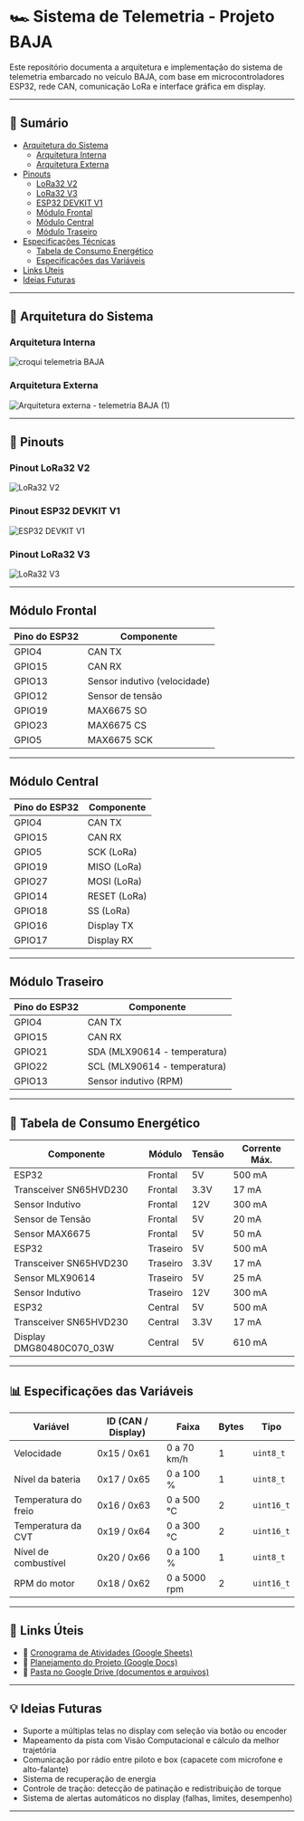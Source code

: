 # 🏎️ Sistema de Telemetria - Projeto BAJA

Este repositório documenta a arquitetura e implementação do sistema de telemetria embarcado no veículo BAJA, com base em microcontroladores ESP32, rede CAN, comunicação LoRa e interface gráfica em display.

---

## 📑 Sumário

- [Arquitetura do Sistema](#arquitetura-do-sistema)
  - [Arquitetura Interna](#arquitetura-interna)
  - [Arquitetura Externa](#arquitetura-externa)
- [Pinouts](#pinouts)
  - [LoRa32 V2](#pinout-lora32-v2)
  - [LoRa32 V3](#pinout-lora32-v3)
  - [ESP32 DEVKIT V1](#pinout-esp32-devkit-v1)
  - [Módulo Frontal](#módulo-frontal)
  - [Módulo Central](#módulo-central)
  - [Módulo Traseiro](#módulo-traseiro)
- [Especificações Técnicas](#especificações-técnicas)
  - [Tabela de Consumo Energético](#tabela-de-consumo-energético)
  - [Especificações das Variáveis](#especificações-das-variáveis)
- [Links Úteis](#links-úteis)
- [Ideias Futuras](#ideias-futuras)

---

## 🧠 Arquitetura do Sistema

### Arquitetura Interna  
![croqui telemetria BAJA](https://github.com/user-attachments/assets/2d39a95c-3ffb-498f-b455-7dad052f3d03)

### Arquitetura Externa  
![Arquitetura externa - telemetria BAJA (1)](https://github.com/user-attachments/assets/0eabbcf2-508f-4049-9948-e3a62e71c3a5)

---

## 🔌 Pinouts

### Pinout LoRa32 V2  
![LoRa32 V2](https://github.com/user-attachments/assets/a2757a7a-5f3b-4c13-9c52-783dc83b022d)

### Pinout ESP32 DEVKIT V1  
![ESP32 DEVKIT V1](https://github.com/user-attachments/assets/86cefb8a-a655-4f22-8672-2a8caeacce06)

### Pinout LoRa32 V3  
![LoRa32 V3](https://github.com/user-attachments/assets/965c292c-7f8e-433a-bdf4-9f70098de5db)

---

## Módulo Frontal  

| Pino do ESP32 | Componente                        |
|---------------|-----------------------------------|
| GPIO4         | CAN TX                            |
| GPIO15        | CAN RX                            |
| GPIO13        | Sensor indutivo (velocidade)      |
| GPIO12        | Sensor de tensão                  |
| GPIO19        | MAX6675 SO                        |
| GPIO23        | MAX6675 CS                        |
| GPIO5         | MAX6675 SCK                       |

---

## Módulo Central  

| Pino do ESP32 | Componente                 |
|---------------|----------------------------|
| GPIO4         | CAN TX                     |
| GPIO15        | CAN RX                     |
| GPIO5         | SCK (LoRa)                 |
| GPIO19        | MISO (LoRa)                |
| GPIO27        | MOSI (LoRa)                |
| GPIO14        | RESET (LoRa)               |
| GPIO18        | SS (LoRa)                  |
| GPIO16        | Display TX                 |
| GPIO17        | Display RX                 |

---

## Módulo Traseiro  

| Pino do ESP32 | Componente                  |
|---------------|-----------------------------|
| GPIO4         | CAN TX                      |
| GPIO15        | CAN RX                      |
| GPIO21        | SDA (MLX90614 - temperatura)|
| GPIO22        | SCL (MLX90614 - temperatura)|
| GPIO13        | Sensor indutivo (RPM)       |

---

## 🔋 Tabela de Consumo Energético  

| Componente               | Módulo   | Tensão | Corrente Máx.  |
|--------------------------|----------|--------|----------------|
| ESP32                    | Frontal  | 5V     | 500 mA         |
| Transceiver SN65HVD230   | Frontal  | 3.3V   | 17 mA          |
| Sensor Indutivo          | Frontal  | 12V    | 300 mA         |
| Sensor de Tensão         | Frontal  | 5V     | 20 mA          |
| Sensor MAX6675           | Frontal  | 5V     | 50 mA          |
| ESP32                    | Traseiro | 5V     | 500 mA         |
| Transceiver SN65HVD230   | Traseiro | 3.3V   | 17 mA          |
| Sensor MLX90614          | Traseiro | 5V     | 25 mA          |
| Sensor Indutivo          | Traseiro | 12V    | 300 mA         |
| ESP32                    | Central  | 5V     | 500 mA         |
| Transceiver SN65HVD230   | Central  | 3.3V   | 17 mA          |
| Display DMG80480C070_03W | Central  | 5V     | 610 mA         |

---

## 📊 Especificações das Variáveis  

| Variável             | ID (CAN / Display) | Faixa            | Bytes | Tipo     |
|----------------------|--------------------|------------------|--------|----------|
| Velocidade           | 0x15 / 0x61        | 0 a 70 km/h      | 1      | `uint8_t`|
| Nível da bateria     | 0x17 / 0x65        | 0 a 100 %        | 1      | `uint8_t`|
| Temperatura do freio | 0x16 / 0x63        | 0 a 500 °C       | 2      | `uint16_t`|
| Temperatura da CVT   | 0x19 / 0x64        | 0 a 300 °C       | 2      | `uint16_t`|
| Nível de combustível | 0x20 / 0x66        | 0 a 100 %        | 1      | `uint8_t`|
| RPM do motor         | 0x18 / 0x62        | 0 a 5000 rpm     | 2      | `uint16_t`|

---

## 🔗 Links Úteis

- 📅 [Cronograma de Atividades (Google Sheets)](https://docs.google.com/spreadsheets/d/1f6BjYHv89a4gd36owJ_0MwVJ5d3ZieXN16XCeML3Rqs/edit?usp=sharing)  
- 📝 [Planejamento do Projeto (Google Docs)](https://docs.google.com/document/d/10cPqrGxGNATz-zq_f9W72cQVOdOiKb-08O4iLef-5Vg/edit?usp=sharing)  
- 📁 [Pasta no Google Drive (documentos e arquivos)](https://drive.google.com/drive/folders/12pf-uwY25VX4iIIwu48RXH_IE0EbaV6g?usp=sharing)

---

## 💡 Ideias Futuras

- Suporte a múltiplas telas no display com seleção via botão ou encoder
- Mapeamento da pista com Visão Computacional e cálculo da melhor trajetória
- Comunicação por rádio entre piloto e box (capacete com microfone e alto-falante)
- Sistema de recuperação de energia
- Controle de tração: detecção de patinação e redistribuição de torque
- Sistema de alertas automáticos no display (falhas, limites, desempenho)

---

